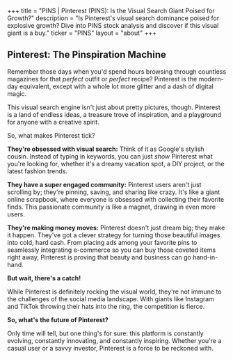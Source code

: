 +++
title = "PINS |  Pinterest (PINS): Is the Visual Search Giant Poised for Growth?"
description = "Is Pinterest's visual search dominance poised for explosive growth? Dive into PINS stock analysis and discover if this visual giant is a buy."
ticker = "PINS"
layout = "about"
+++

        


## Pinterest: The Pinspiration Machine

Remember those days when you'd spend hours browsing through countless magazines for that *perfect* outfit or *perfect* recipe? Pinterest is the modern-day equivalent, except with a whole lot more glitter and a dash of digital magic. 

This visual search engine isn't just about pretty pictures, though. Pinterest is a land of endless ideas, a treasure trove of inspiration, and a playground for anyone with a creative spirit. 

So, what makes Pinterest tick? 

**They're obsessed with visual search:**  Think of it as Google's stylish cousin.  Instead of typing in keywords, you can just *show* Pinterest what you're looking for, whether it's a dreamy vacation spot, a DIY project, or the latest fashion trends. 

**They have a super engaged community:**  Pinterest users aren't just scrolling by; they're pinning, saving, and sharing like crazy. It's like a giant online scrapbook, where everyone is obsessed with collecting their favorite finds.  This passionate community is like a magnet, drawing in even more users. 

**They're making money moves:** Pinterest doesn't just dream big; they make it happen. They've got a clever strategy for turning those beautiful images into cold, hard cash.  From placing ads among your favorite pins to seamlessly integrating e-commerce so you can buy those coveted items right away, Pinterest is proving that beauty and business can go hand-in-hand. 

**But wait, there's a catch!**

While Pinterest is definitely rocking the visual world, they're not immune to the challenges of the social media landscape.  With giants like Instagram and TikTok throwing their hats into the ring, the competition is fierce. 

**So, what's the future of Pinterest?** 

Only time will tell, but one thing's for sure: this platform is constantly evolving, constantly innovating, and constantly inspiring.  Whether you're a casual user or a savvy investor, Pinterest is a force to be reckoned with. 

        
